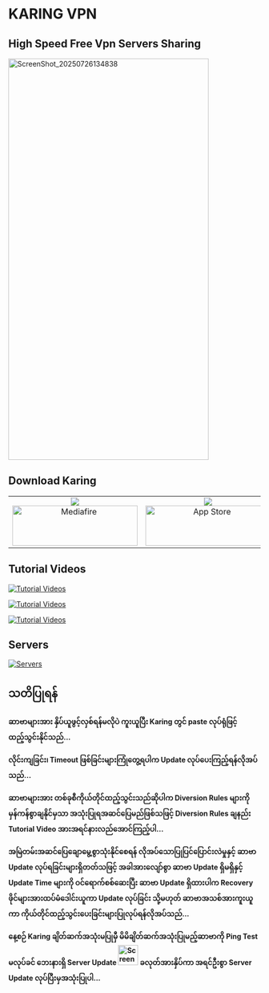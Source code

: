 # KARING VPN

## High Speed Free Vpn Servers Sharing


<img width="400" height="800" alt="ScreenShot_20250726134838" src="https://github.com/user-attachments/assets/59cce01d-45ff-47e4-b280-2e3b52c9ce4e" />


## Download Karing

<table>
  <tr>
    <td align="center">
      <img src="https://img.shields.io/badge/Download-For%20Android%20%26%20PC-red" /><br>
      <a href="https://www.mediafire.com/folder/wxjyagylzlh6j/Karing_Vpn" target="_blank">
        <img width="250" height="80" alt="Mediafire" src="https://github.com/user-attachments/assets/d314c6f6-bc45-4d9e-b7b5-f98099496847" />
      </a>
    </td>
    <td align="center">
      <img src="https://img.shields.io/badge/Download-For%20IOS%20%26%20Macbook-red" /><br>
      <a href="https://apps.apple.com/us/app/karing/id6472431552" target="_blank">
        <img width="250" height="80" alt="App Store" src="https://github.com/user-attachments/assets/e5e7d482-077a-4325-b25d-2082a001ddf7" />
      </a>
    </td>
  </tr>
</table>


## Tutorial Videos

[![Tutorial Videos](https://img.shields.io/badge/Tutorial%20Video-Karing%20Vpn%20Old%20Version%20%E1%80%A1%E1%80%9E%E1%80%AF%E1%80%B6%E1%80%B8%E1%80%95%E1%80%BC%E1%80%AF%E1%80%94%E1%80%8A%E1%80%BA%E1%80%B8-blue
)](https://tinyl.io/karing_oldversion)

[![Tutorial Videos](https://img.shields.io/badge/Tutorial%20Video-Karing%20Vpn%20New%20Version%20%E1%80%A1%E1%80%9E%E1%80%AF%E1%80%B6%E1%80%B8%E1%80%95%E1%80%BC%E1%80%AF%E1%80%94%E1%80%8A%E1%80%BA%E1%80%B8-red
)](https://tinyl.io/karing_newversion)

[![Tutorial Videos](https://img.shields.io/badge/Tutorial%20Video-Karing%20Vpn%20Diversion%20Rule%20%E1%80%81%E1%80%BB%E1%80%94%E1%80%8A%E1%80%BA%E1%80%B8-green
)](https://tinyl.io/karing_diversion)


## Servers

[![Servers](https://img.shields.io/badge/Servers-%E1%80%80%E1%80%B0%E1%80%B8%E1%80%9A%E1%80%B0%E1%80%91%E1%80%8A%E1%80%B7%E1%80%BA%E1%80%9E%E1%80%BD%E1%80%84%E1%80%BA%E1%80%B8%E1%80%A1%E1%80%9E%E1%80%AF%E1%80%B6%E1%80%B8%E1%80%95%E1%80%BC%E1%80%AF%E1%80%9B%E1%80%99%E1%80%8A%E1%80%B7%E1%80%BA%E1%80%86%E1%80%AC%E1%80%97%E1%80%AC%E1%80%99%E1%80%BB%E1%80%AC%E1%80%B8-brown
)](https://pastelink.net/KaringServers)



## သတိပြုရန်

**ဆာဗာများအား နှိပ်ယူဖွင့်လှစ်ရန်မလိုပဲ ကူးယူပြီး Karing တွင် paste လုပ်ရုံဖြင့် ထည့်သွင်းနိုင်သည်...**

**လိုင်းကျခြင်း၊ Timeout ဖြစ်ခြင်းများကြုံတွေ့ရပါက Update လုပ်ပေးကြည့်ရန်လိုအပ်သည်...**

**ဆာဗာများအား တစ်ခုစီကိုယ်တိုင်ထည့်သွင်းသည်ဆိုပါက Diversion Rules များကိုမှန်ကန်စွာချနိုင်မှသာ အသုံးပြုရအဆင်ပြေမည်ဖြစ်သဖြင့် Diversion Rules ချနည်း Tutorial Video အားအရင်နားလည်အောင်ကြည့်ပါ...**

**အမြဲတမ်းအဆင်ပြေချောမွေ့စွာသုံးနိုင်စေရန် လိုအပ်သောပြုပြင်ပြောင်းလဲမှုနှင့် ဆာဗာ Update လုပ်ရခြင်းများရှိတတ်သဖြင့် အခါအားလျော်စွာ ဆာဗာ Update ရှိမရှိနှင့် Update Time များကို ဝင်ရောက်စစ်ဆေးပြီး ဆာဗာ Update ရှိထားပါက Recovery ဖိုင်များအားထပ်မံဒေါင်းယူကာ Update လုပ်ခြင်း သို့မဟုတ် ဆာဗာအသစ်အားကူးယူကာ ကိုယ်တိုင်ထည့်သွင်းပေးခြင်းများပြုလုပ်ရန်လိုအပ်သည်...**

**နေ့စဉ် Karing ချိတ်ဆက်အသုံးမပြုမှီ မိမိချိတ်ဆက်အသုံးပြုမည့်ဆာဗာကို Ping Test မလုပ်ခင် ဘေးနားရှိ Server Update <img width="40" height="40" alt="ScreenShot_20250806125318" src="https://github.com/user-attachments/assets/d449af0f-2765-484d-a62c-878e8a5fd9b7" /> ခလုတ်အားနှိပ်ကာ အရင်ဦးစွာ Server Update လုပ်ပြီးမှအသုံးပြုပါ...**

